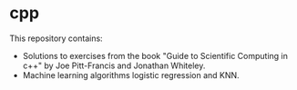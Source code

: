 # cpp

This repository contains: 

* Solutions to exercises from the book "Guide to Scientific Computing in c++" by Joe Pitt-Francis and Jonathan Whiteley. 
* Machine learning algorithms logistic regression and KNN.
